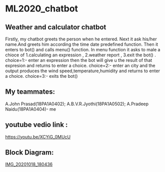 # ML2020_chatbot 
## Weather and calculator chatbot 
   Firstly, my chatbot greets the person when he entered. Next it ask his/her name.And greets him according the time date predefined function. Then it enters to bot() and calls menu() function. In menu function it asks to male a chioce of 1.calculating an expression , 2.weather report , 3.exit the bot() . 
       choice=1:- enter an expression then the bot will give u the result of that expresion and returns to enter a choice.
       choice=2:- enter an city and the output produces the wind speed,temperature,humidity and returns to enter a choice.
       choice=3:- exits the bot()
## My teammates:
   A.John Prasad(18PA1A0402);
   A.B.V.R.Jyothi(18PA1A0502);
   A.Pradeep Naidu(18PA1A0404)- me
## youtube vedio link :
   https://youtu.be/XCYiG_0MUcU
## Block Diagram:
   [IMG_20201018_180436](https://user-images.githubusercontent.com/72607765/96371683-846aa600-1180-11eb-9aaf-92be9bb8d6a8.jpg)
